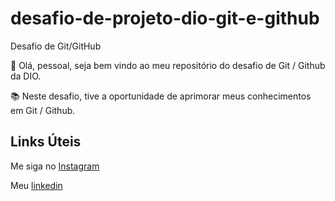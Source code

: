 # desafio-de-projeto-dio-git-e-github
Desafio de Git/GitHub

👋 Olá, pessoal, seja bem vindo ao meu repositório do desafio de Git / Github da DIO.

📚 Neste desafio, tive a oportunidade de aprimorar meus conhecimentos em Git / Github.

## Links Úteis

Me siga no [Instagram](https://www.instagram.com/otigonsouza/?theme=dark)

Meu [linkedin](https://www.linkedin.com/in/tiago-souza-65766a23b/)
